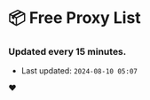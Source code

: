# :package: Free Proxy List
### Updated every 15 minutes.

- Last updated: `2024-08-10 05:07`

:heart:
